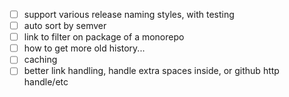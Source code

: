 - [ ] support various release naming styles, with testing
- [ ] auto sort by semver
- [ ] link to filter on package of a monorepo
- [ ] how to get more old history...
- [ ] caching
- [ ] better link handling, handle extra spaces inside, or github http handle/etc
